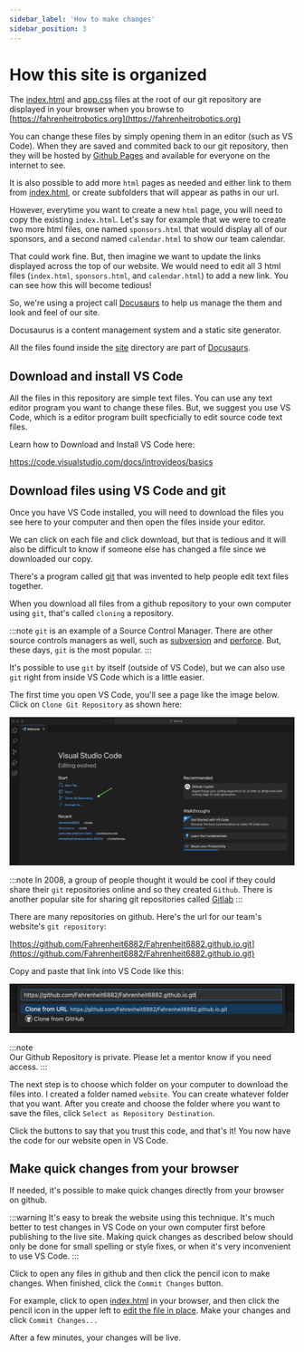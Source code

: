 ```yaml
---
sidebar_label: 'How to make changes'
sidebar_position: 3
---
```


# How this site is organized

The [index.html](../../../index.html) and [app.css](../../../app.css) files at the root of our git repository are displayed in your browser when you browse to [https://fahrenheitrobotics.org](https://fahrenheitrobotics.org)

You can change these files by simply opening them in an editor (such as VS Code). When they are saved and commited back to our git repository, then they will be hosted by [Github Pages](https://pages.github.com/) and available for everyone on the internet to see. 

It is also possible to add more `html` pages as needed and either link to them from [index.html](index.html), or create subfolders that will appear as paths in our url. 

However, everytime you want to create a new `html` page, you will need to copy the existing `index.html`. Let's say for example that we were to create two more html files, one named `sponsors.html` that would display all of our sponsors, and a second named `calendar.html` to show our team calendar. 

That could work fine. But, then imagine we want to update the links displayed across the top of our website. We would need to edit all 3 html files (`index.html`, `sponsors.html`, and `calendar.html`) to add a new link. You can see how this will become tedious!

So, we're using a project call [Docusaurs](https://docusaurus.io/) to help us manage the them and look and feel of our site. 

Docusaurus is a content management system and a static site generator. 

All the files found inside the [site](../../../site/) directory are part of [Docusaurs](https://docusaurus.io/). 

## Download and install VS Code

All the files in this repository are simple text files. You can use any text editor program you want to change these files. But, we suggest you use VS Code, which is a editor program built specficially to edit source code text files. 

Learn how to Download and Install VS Code here: 

https://code.visualstudio.com/docs/introvideos/basics

## Download files using VS Code and git

Once you have VS Code installed, you will need to download the files you see here to your computer and then open the files inside your editor.

We can click on each file and click download, but that is tedious and it will also be difficult to know if someone else has changed a file since we downloaded our copy. 

There's a program called [git](https://git-scm.com/) that was invented to help people edit text files together. 

When you download all files from a github repository to your own computer using `git`, that's called `cloning` a repository. 

:::note
`git` is an example of a Source Control Manager. There are other source controls managers as well, such as [subversion](https://subversion.apache.org/) and [perforce](https://www.perforce.com/). But, these days, `git` is the most popular. 
:::

It's possible to use `git` by itself (outside of VS Code), but we can also use `git` right from inside VS Code which is a little easier. 

The first time you open VS Code, you'll see a page like the image below. Click on `Clone Git Repository` as shown here: 

![VS Code Git Clone](img/readme-vs-code1.png)

:::note
In 2008, a group of people thought it would be cool if they could share their `git` repositories online and so they created `Github`. There is another popular site for sharing git repositories called [Gitlab](https://about.gitlab.com/)
:::

There are many repositories on github. Here's the url for our team's website's `git repository`:

[https://github.com/Fahrenheit6882/Fahrenheit6882.github.io.git](https://github.com/Fahrenheit6882/Fahrenheit6882.github.io.git)

Copy and paste that link into VS Code like this: 

![VS Code Git Clone URL](img/readme-vs-code2.png)

:::note  
Our Github Repository is private. Please let a mentor know if you need access. 
:::

The next step is to choose which folder on your computer to download the files into. I created a folder named `website`. You can create whatever folder that you want. After you create and choose the folder where you want to save the files, click `Select as Repository Destination`. 

Click the buttons to say that you trust this code, and that's it! You now have the code for our website open in VS Code. 

## Make quick changes from your browser

If needed, it's possible to make quick changes directly from your browser on github.

:::warning
It's easy to break the website using this technique. It's much better to test changes in VS Code on your own computer first before publishing to the live site. Making quick changes as described below should only be done for small spelling or style fixes, or when it's very inconvenient to use VS Code. 
:::

Click to open any files in github and then click the pencil icon to make changes. When finished, click the `Commit Changes` button. 

For example, click to open [index.html](https://github.com/Fahrenheit6882/Fahrenheit6882.github.io/blob/main/index.html) in your browser, and then click the pencil icon in the upper left to [edit the file in place](https://github.com/Fahrenheit6882/Fahrenheit6882.github.io/edit/main/index.html). Make your changes and click `Commit Changes...` 

After a few minutes, your changes will be live.  